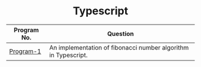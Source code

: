 <div align="center">

# Typescript 
| Program No.| Question |
| ------- | ------ |
| [Program-1](./program-1/program-1.ts) | An implementation of fibonacci number algorithm in Typescript.
  
</div>
